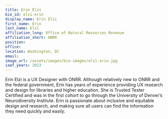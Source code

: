 ```yaml
---
title: Erin Elzi
bio_id: elzi-erin
display_name: Erin Elzi
first_name: Erin
last_name: Elzi
affiliation_long: Office of Natural Resources Revenue
affiliation_short: ONRR
position: 
office: 
location: Washington, DC
email: 
image_url: /assets/images/bio-images/elzi-erin.jpg
iaaf_years: 2023
---
```

Erin Elzi is a UX Designer with ONRR. Although relatively new to ONRR and the federal government, Erin has years of experience providing UX research and design for libraries and higher education. She is Trusted Tester Certified and was in the first cohort to go through the University of Denver’s Neurodiversity Institute. Erin is passionate about inclusive and equitable design and research, and making sure all users can find the information they need quickly and easily. 